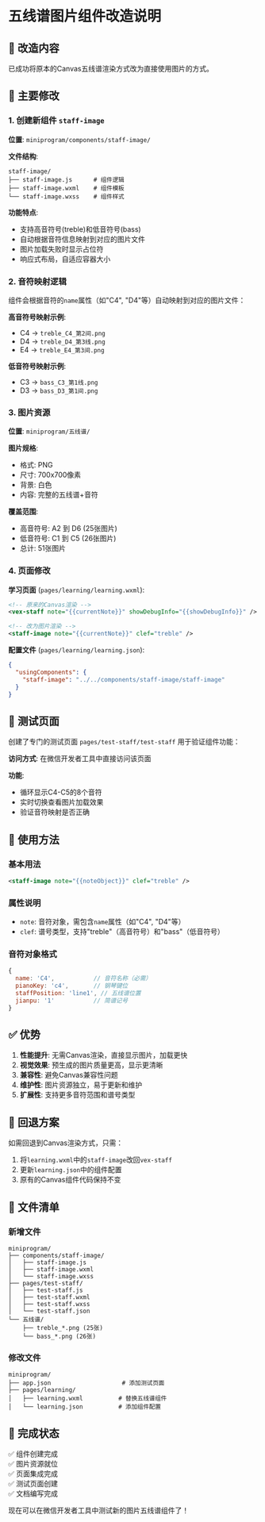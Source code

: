 # 五线谱图片组件改造说明

## 📝 改造内容

已成功将原本的Canvas五线谱渲染方式改为直接使用图片的方式。

## 🔧 主要修改

### 1. 创建新组件 `staff-image`

**位置**: `miniprogram/components/staff-image/`

**文件结构**:
```
staff-image/
├── staff-image.js      # 组件逻辑
├── staff-image.wxml    # 组件模板
└── staff-image.wxss    # 组件样式
```

**功能特点**:
- 支持高音符号(treble)和低音符号(bass)
- 自动根据音符信息映射到对应的图片文件
- 图片加载失败时显示占位符
- 响应式布局，自适应容器大小

### 2. 音符映射逻辑

组件会根据音符的`name`属性（如"C4", "D4"等）自动映射到对应的图片文件：

**高音符号映射示例**:
- C4 → `treble_C4_第2间.png`
- D4 → `treble_D4_第3线.png`
- E4 → `treble_E4_第3间.png`

**低音符号映射示例**:
- C3 → `bass_C3_第1线.png`
- D3 → `bass_D3_第1间.png`

### 3. 图片资源

**位置**: `miniprogram/五线谱/`

**图片规格**:
- 格式: PNG
- 尺寸: 700x700像素
- 背景: 白色
- 内容: 完整的五线谱+音符

**覆盖范围**:
- 高音符号: A2 到 D6 (25张图片)
- 低音符号: C1 到 C5 (26张图片)
- 总计: 51张图片

### 4. 页面修改

**学习页面** (`pages/learning/learning.wxml`):
```xml
<!-- 原来的Canvas渲染 -->
<vex-staff note="{{currentNote}}" showDebugInfo="{{showDebugInfo}}" />

<!-- 改为图片渲染 -->
<staff-image note="{{currentNote}}" clef="treble" />
```

**配置文件** (`pages/learning/learning.json`):
```json
{
  "usingComponents": {
    "staff-image": "../../components/staff-image/staff-image"
  }
}
```

## 🧪 测试页面

创建了专门的测试页面 `pages/test-staff/test-staff` 用于验证组件功能：

**访问方式**: 在微信开发者工具中直接访问该页面

**功能**:
- 循环显示C4-C5的8个音符
- 实时切换查看图片加载效果
- 验证音符映射是否正确

## 🎯 使用方法

### 基本用法
```xml
<staff-image note="{{noteObject}}" clef="treble" />
```

### 属性说明
- `note`: 音符对象，需包含`name`属性（如"C4", "D4"等）
- `clef`: 谱号类型，支持"treble"（高音符号）和"bass"（低音符号）

### 音符对象格式
```javascript
{
  name: 'C4',           // 音符名称（必需）
  pianoKey: 'c4',       // 钢琴键位
  staffPosition: 'line1', // 五线谱位置
  jianpu: '1'           // 简谱记号
}
```

## ✅ 优势

1. **性能提升**: 无需Canvas渲染，直接显示图片，加载更快
2. **视觉效果**: 预生成的图片质量更高，显示更清晰
3. **兼容性**: 避免Canvas兼容性问题
4. **维护性**: 图片资源独立，易于更新和维护
5. **扩展性**: 支持更多音符范围和谱号类型

## 🔄 回退方案

如需回退到Canvas渲染方式，只需：

1. 将`learning.wxml`中的`staff-image`改回`vex-staff`
2. 更新`learning.json`中的组件配置
3. 原有的Canvas组件代码保持不变

## 📁 文件清单

### 新增文件
```
miniprogram/
├── components/staff-image/
│   ├── staff-image.js
│   ├── staff-image.wxml
│   └── staff-image.wxss
├── pages/test-staff/
│   ├── test-staff.js
│   ├── test-staff.wxml
│   ├── test-staff.wxss
│   └── test-staff.json
└── 五线谱/
    ├── treble_*.png (25张)
    └── bass_*.png (26张)
```

### 修改文件
```
miniprogram/
├── app.json                    # 添加测试页面
├── pages/learning/
│   ├── learning.wxml          # 替换五线谱组件
│   └── learning.json          # 添加组件配置
```

## 🎉 完成状态

✅ 组件创建完成  
✅ 图片资源就位  
✅ 页面集成完成  
✅ 测试页面创建  
✅ 文档编写完成  

现在可以在微信开发者工具中测试新的图片五线谱组件了！ 